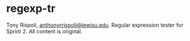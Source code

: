 # regexp-tr
Tony Rispoli, anthonyrrispoli@lewisu.edu.
Regular expression tester for Sprint 2. 
All content is original. 
